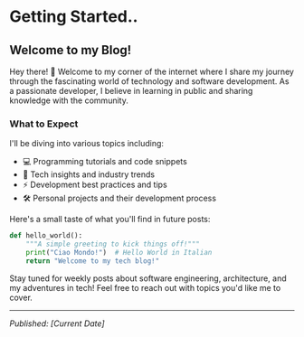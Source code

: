 # Getting Started..

## Welcome to my Blog!

Hey there! 👋 Welcome to my corner of the internet where I share my journey through the fascinating world of technology and software development. As a passionate developer, I believe in learning in public and sharing knowledge with the community.


### What to Expect

I'll be diving into various topics including:

- 💻 Programming tutorials and code snippets
- 🚀 Tech insights and industry trends
- ⚡ Development best practices and tips
- 🛠️ Personal projects and their development process


Here's a small taste of what you'll find in future posts:

```python
def hello_world():
    """A simple greeting to kick things off!"""
    print("Ciao Mondo!")  # Hello World in Italian
    return "Welcome to my tech blog!"
```


Stay tuned for weekly posts about software engineering, architecture, and my adventures in tech! Feel free to reach out with topics you'd like me to cover.


---
*Published: [Current Date]*
